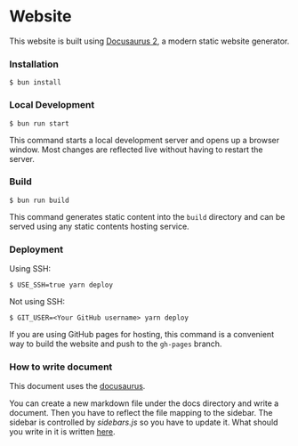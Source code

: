 # Website

This website is built using [Docusaurus 2](https://docusaurus.io/), a modern static website generator.

### Installation

```
$ bun install
```

### Local Development

```
$ bun run start
```

This command starts a local development server and opens up a browser window. Most changes are reflected live without having to restart the server.

### Build

```
$ bun run build
```

This command generates static content into the `build` directory and can be served using any static contents hosting service.

### Deployment

Using SSH:

```
$ USE_SSH=true yarn deploy
```

Not using SSH:

```
$ GIT_USER=<Your GitHub username> yarn deploy
```

If you are using GitHub pages for hosting, this command is a convenient way to build the website and push to the `gh-pages` branch.

### How to write document

This document uses the [docusaurus](https://docusaurus.io/).

You can create a new markdown file under the docs directory and write a document.
Then you have to reflect the file mapping to the sidebar.
The sidebar is controlled by *sidebars.js* so  you have to update it.
What should you write in it is written [here](https://docusaurus.io/docs/sidebar/items).
